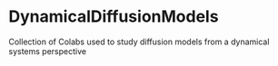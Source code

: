 # DynamicalDiffusionModels
Collection of Colabs used to study diffusion models from a dynamical systems perspective
